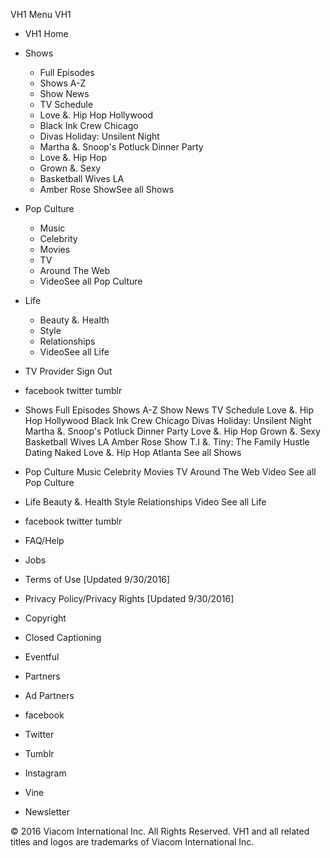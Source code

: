 VH1 Menu VH1

*   VH1 Home
*   Shows
    *   Full Episodes
    *   Shows A-Z
    *   Show News
    *   TV Schedule
    *   Love &. Hip Hop Hollywood
    *   Black Ink Crew Chicago
    *   Divas Holiday: Unsilent Night
    *   Martha &. Snoop's Potluck Dinner Party
    *   Love &. Hip Hop
    *   Grown &. Sexy
    *   Basketball Wives LA
    *   Amber Rose ShowSee all Shows
*   Pop Culture
    *   Music
    *   Celebrity
    *   Movies
    *   TV
    *   Around The Web
    *   VideoSee all Pop Culture
*   Life
    *   Beauty &. Health
    *   Style
    *   Relationships
    *   VideoSee all Life
*   TV Provider Sign Out
*   facebook twitter tumblr

*   Shows Full Episodes Shows A-Z Show News TV Schedule Love &. Hip Hop Hollywood Black Ink Crew Chicago Divas Holiday: Unsilent Night Martha &. Snoop's Potluck Dinner Party Love &. Hip Hop Grown &. Sexy Basketball Wives LA Amber Rose Show T.I &. Tiny: The Family Hustle Dating Naked Love &. Hip Hop Atlanta See all Shows
*   Pop Culture Music Celebrity Movies TV Around The Web Video See all Pop Culture
*   Life Beauty &. Health Style Relationships Video See all Life
*   facebook twitter tumblr

*   FAQ/Help
*   Jobs
*   Terms of Use \[Updated 9/30/2016\]
*   Privacy Policy/Privacy Rights \[Updated 9/30/2016\]
*   Copyright
*   Closed Captioning
*   Eventful
*   Partners
*   Ad Partners

*   facebook
*   Twitter
*   Tumblr
*   Instagram
*   Vine
*   Newsletter

© 2016 Viacom International Inc. All Rights Reserved. VH1 and all related titles and logos are trademarks of Viacom International Inc.